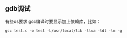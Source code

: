 ## gdb调试

有些os要求 gcc编译时要显示加上依赖库，比如：

```shell
gcc test.c -o test -L/usr/local/lib -llua -ldl -lm -g
```


